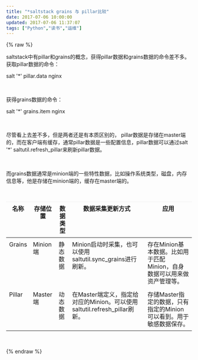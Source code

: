 ```yaml
---
title: "*saltstack grains 与 pillar比较"
date: 2017-07-06 10:00:00
updated: 2017-07-06 11:37:07
tags: ["Python","读书","运维"]
---
```

{% raw %}
<p>saltstack中有pillar和grains的概念，获得pillar数据和grains数据的命令差不多。获取pillar数据的命令：</p><p>salt &#39;*&#39; pillar.data nginx<br/></p><p><br/></p><p>获得grains数据的命令：</p><p>salt &#39;*&#39; grains.item nginx<br/></p><p><br/></p><p>尽管看上去差不多，但是两者还是有本质区别的， pillar数据是存储在master端的，而在客户端有缓存，通常pillar数据是一些配置信息，pillar数据可以通过salt &#39;*&#39; saltutil.refresh_pillar来刷新pillar数据。</p><p><br/></p><p>而grains数据通常是minion端的一些特性数据，比如操作系统类型，磁盘，内存信息等，他是存储在minion端的，缓存在master端的。</p><p><br/></p><table width="975"><thead style="box-sizing: border-box;"><tr style="box-sizing: border-box;" class="firstRow"><th style="box-sizing: border-box; padding: 8px; line-height: 20px; vertical-align: top; border-color: rgb(238, 238, 238);">名称</th><th style="box-sizing: border-box; padding: 8px; line-height: 20px; vertical-align: top; border-color: rgb(238, 238, 238);">存储位置</th><th style="box-sizing: border-box; padding: 8px; line-height: 20px; vertical-align: top; border-color: rgb(238, 238, 238);">数据类型</th><th style="box-sizing: border-box; padding: 8px; line-height: 20px; vertical-align: top; border-color: rgb(238, 238, 238);">数据采集更新方式</th><th style="box-sizing: border-box; padding: 8px; line-height: 20px; vertical-align: top; border-color: rgb(238, 238, 238);">应用</th></tr></thead><tbody style="box-sizing: border-box;"><tr style="box-sizing: border-box;"><td style="box-sizing: border-box; padding: 8px; line-height: 20px; vertical-align: top; border-color: rgb(238, 238, 238);">Grains</td><td style="box-sizing: border-box; padding: 8px; line-height: 20px; vertical-align: top; border-color: rgb(238, 238, 238);">Minion端</td><td style="box-sizing: border-box; padding: 8px; line-height: 20px; vertical-align: top; border-color: rgb(238, 238, 238);">静态数据</td><td style="box-sizing: border-box; padding: 8px; line-height: 20px; vertical-align: top; border-color: rgb(238, 238, 238);">Minion启动时采集，也可以使用saltutil.sync_grains进行刷新。</td><td style="box-sizing: border-box; padding: 8px; line-height: 20px; vertical-align: top; border-color: rgb(238, 238, 238);">存在Minion基本数据。比如用于匹配Minion，自身数据可以用来做资产管理等。</td></tr><tr style="box-sizing: border-box;"><td style="box-sizing: border-box; padding: 8px; line-height: 20px; vertical-align: top; border-color: rgb(238, 238, 238);">Pillar</td><td style="box-sizing: border-box; padding: 8px; line-height: 20px; vertical-align: top; border-color: rgb(238, 238, 238);">Master端</td><td style="box-sizing: border-box; padding: 8px; line-height: 20px; vertical-align: top; border-color: rgb(238, 238, 238);">动态数据</td><td style="box-sizing: border-box; padding: 8px; line-height: 20px; vertical-align: top; border-color: rgb(238, 238, 238);">在Master端定义，指定给对应的Minion。可以使用saltutil.refresh_pillar刷新。</td><td style="box-sizing: border-box; padding: 8px; line-height: 20px; vertical-align: top; border-color: rgb(238, 238, 238);">存储Master指定的数据，只有指定的Minion可以看到。用于敏感数据保存。</td></tr></tbody></table><p><br/></p>
{% endraw %}
